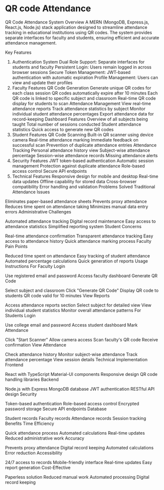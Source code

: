 
# QR code Attendance 

QR Code Attendance System Overview
A MERN (MongoDB, Express.js, React.js, Node.js) stack application designed to streamline attendance tracking in educational institutions using QR codes. The system provides separate interfaces for faculty and students, ensuring efficient and accurate attendance management.

Key Features
1. Authentication System
Dual Role Support: Separate interfaces for students and faculty
Persistent Login: Users remain logged in across browser sessions
Secure Token Management: JWT-based authentication with automatic expiration
Profile Management: Users can view and update their profiles
2. Faculty Features
QR Code Generation
Generate unique QR codes for each class session
QR codes automatically expire after 10 minutes
Each QR code is linked to specific subject and classroom
Real-time QR code display for students to scan
Attendance Management
View real-time attendance reports
Track attendance statistics by subject
Monitor individual student attendance percentages
Export attendance data for record-keeping
Dashboard Features
Overview of all subjects being taught
Total number of sessions conducted
Student attendance statistics
Quick access to generate new QR codes
3. Student Features
QR Code Scanning
Built-in QR scanner using device camera
Real-time attendance marking
Immediate feedback on successful scan
Prevention of duplicate attendance entries
Attendance Tracking
Personal attendance history view
Subject-wise attendance percentage
Session-wise attendance records
Missing attendance alerts
4. Security Features
JWT token-based authentication
Automatic session management
Protection against duplicate attendance
Role-based access control
Secure API endpoints
5. Technical Features
Responsive design for mobile and desktop
Real-time data updates
Offline capability for stored data
Cross-browser compatibility
Error handling and validation
Problems Solved
Traditional Attendance Issues

Eliminates paper-based attendance sheets
Prevents proxy attendance
Reduces time spent on attendance taking
Minimizes manual data entry errors
Administrative Challenges

Automated attendance tracking
Digital record maintenance
Easy access to attendance statistics
Simplified reporting system
Student Concerns

Real-time attendance confirmation
Transparent attendance tracking
Easy access to attendance history
Quick attendance marking process
Faculty Pain Points

Reduced time spent on attendance
Easy tracking of student attendance
Automated percentage calculations
Quick generation of reports
Usage Instructions
For Faculty
Login

Use registered email and password
Access faculty dashboard
Generate QR Code

Select subject and classroom
Click "Generate QR Code"
Display QR code to students
QR code valid for 10 minutes
View Reports

Access attendance reports section
Select subject for detailed view
View individual student statistics
Monitor overall attendance patterns
For Students
Login

Use college email and password
Access student dashboard
Mark Attendance

Click "Start Scanner"
Allow camera access
Scan faculty's QR code
Receive confirmation
View Attendance

Check attendance history
Monitor subject-wise attendance
Track attendance percentage
View session details
Technical Implementation
Frontend

React with TypeScript
Material-UI components
Responsive design
QR code handling libraries
Backend

Node.js with Express
MongoDB database
JWT authentication
RESTful API design
Security

Token-based authentication
Role-based access control
Encrypted password storage
Secure API endpoints
Database

Student records
Faculty records
Attendance records
Session tracking
Benefits
Time Efficiency

Quick attendance process
Automated calculations
Real-time updates
Reduced administrative work
Accuracy

Prevents proxy attendance
Digital record keeping
Automated calculations
Error reduction
Accessibility

24/7 access to records
Mobile-friendly interface
Real-time updates
Easy report generation
Cost-Effective

Paperless solution
Reduced manual work
Automated processing
Digital record keeping
